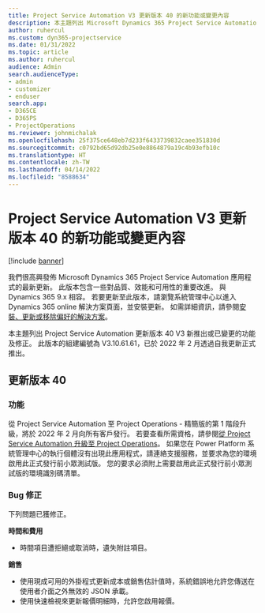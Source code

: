 ```yaml
---
title: Project Service Automation V3 更新版本 40 的新功能或變更內容
description: 本主題列出 Microsoft Dynamics 365 Project Service Automation 更新版本 40 V3 中可用的功能與修正。
author: ruhercul
ms.custom: dyn365-projectservice
ms.date: 01/31/2022
ms.topic: article
ms.author: ruhercul
audience: Admin
search.audienceType:
- admin
- customizer
- enduser
search.app:
- D365CE
- D365PS
- ProjectOperations
ms.reviewer: johnmichalak
ms.openlocfilehash: 25f375ce648eb7d233f6433739832caee351830d
ms.sourcegitcommit: c0792bd65d92db25e0e8864879a19c4b93efb10c
ms.translationtype: HT
ms.contentlocale: zh-TW
ms.lasthandoff: 04/14/2022
ms.locfileid: "8588634"
---
```

# <a name="whats-new-or-changed-in-project-service-automation-update-release-40-v3"></a>Project Service Automation V3 更新版本 40 的新功能或變更內容

[!include [banner](../includes/psa-now-project-operations.md)]

我們很高興發佈 Microsoft Dynamics 365 Project Service Automation 應用程式的最新更新。 此版本包含一些對品質、效能和可用性的重要改進。 與 Dynamics 365 9.x 相容。 若要更新至此版本，請瀏覽系統管理中心以進入 Dynamics 365 online 解決方案頁面，並安裝更新。 如需詳細資訊，請參閱[安裝、更新或移除偏好的解決方案](/power-platform/admin/install-remove-preferred-solution)。

本主題列出 Project Service Automation 更新版本 40 V3 新推出或已變更的功能及修正。 此版本的組建編號為 V3.10.61.61，已於 2022 年 2 月透過自我更新正式推出。

## <a name="update-release-40"></a>更新版本 40

### <a name="features"></a>功能
從 Project Service Automation 至 Project Operations - 精簡版的第 1 階段升級，將於 2022 年 2 月向所有客戶發行。 若要查看所需資格，請參閱[從 Project Service Automation 升級至 Project Operations](upgrade-project-operations-non-stocked.md)。 如果您在 Power Platform 系統管理中心的執行個體沒有出現此應用程式，請連絡支援服務，並要求為您的環境啟用此正式發行前小眾測試版。 您的要求必須附上需要啟用此正式發行前小眾測試版的環境識別碼清單。

### <a name="bug-fixes"></a>Bug 修正

下列問題已獲修正。

**時間和費用**
- 時間項目遭拒絕或取消時，遺失附註項目。 

**銷售**

- 使用現成可用的外掛程式更新成本或銷售估計值時，系統錯誤地允許您傳送在使用者介面之外無效的 JSON 承載。
- 使用快速檢視來更新報價明細時，允許您啟用報價。
